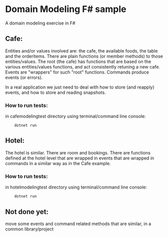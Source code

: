 # Domain Modeling F# sample

A domain modeling exercise in F#

## Cafe:

Entities and/or values involved are: the cafe, the available foods, the table and the orderitems.
There are plain functions (or member methods) to those entities/values.
The root (the cafe) has functions that are based on the various entities/values functions, and act 
consistently retuning a new cafe.
Events are "wrappers" for such "root" functions.
Commands produce events (or errors).

In a real application we just need to deal with how to store (and reapply) events, and how to store and reading snapshots.

### How to run tests:
in cafemodelingtest directory using terminal/command line console:
```
    dotnet run
```

## Hotel:

The hotel is similar.
There are room and bookings.
There are functions defined at the hotel level that are wrapped in events that are wrapped in commands
in a similar way as in the Cafe example.

### How to run tests:
in hotelmodelingtest directory using terminal/command line console:
```
    dotnet run
```

## Not done yet:
move some events and command related methods that are similar, in a common library/project




